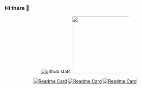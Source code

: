 ### Hi there 👋

<div align="center">
  
  ![github stats](https://github-readme-stats-eight-theta.vercel.app/api?username=jjunny&theme=nord&show_icons=true&hide_border=true)
  <img height="180em" src="https://github-readme-stats-eight-theta.vercel.app/api/top-langs/?username=jjunny&layout=compact&langs_count=8&theme=nord"/>

  [![Readme Card](https://github-readme-stats.vercel.app/api/pin/?username=jjunny&repo=PYPYGAME&theme=nord)]([https://github.com/anuraghazra/github-readme-stats](https://github.com/jjunny/PYPYGAME))
  [![Readme Card](https://github-readme-stats.vercel.app/api/pin/?username=jjunny&repo=project-euler&theme=nord)]([https://github.com/anuraghazra/github-readme-stats](https://github.com/jjunny/project-euler))
  [![Readme Card](https://github-readme-stats.vercel.app/api/pin/?username=jjunny&repo=HT_prediction&theme=nord)]([https://github.com/anuraghazra/github-readme-stats](https://github.com/jjunny/HT_prediction)https://github.com/jjunny/HT_prediction)
</div>

